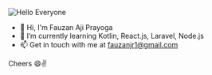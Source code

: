 ![Hello Everyone](https://i.ibb.co/GVm5YKr/1500x500.jpg)

- 🤗 Hi, I'm Fauzan Aji Prayoga
- 🌱 I’m currently learning Kotlin, React.js, Laravel, Node.js
- 📫 Get in touch with me at fauzanjr1@gmail.com

Cheers 😄✌
